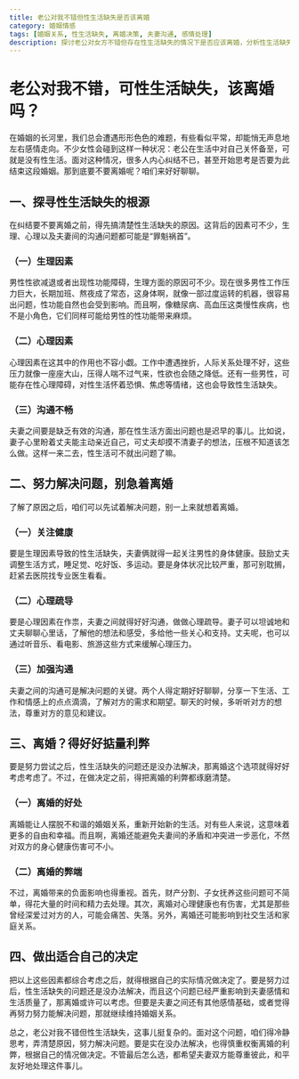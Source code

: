 ```yaml
---
title: 老公对我不错但性生活缺失是否该离婚
category: 婚姻情感
tags: [婚姻关系, 性生活缺失, 离婚决策, 夫妻沟通, 感情处理]
description: 探讨老公对女方不错但存在性生活缺失的情况下是否应该离婚，分析性生活缺失的原因，提出解决问题的方法，并权衡离婚的利弊，帮助读者做出适合自己的决定。
---
```


# 老公对我不错，可性生活缺失，该离婚吗？

在婚姻的长河里，我们总会遭遇形形色色的难题，有些看似平常，却能悄无声息地左右感情走向。不少女性会碰到这样一种状况：老公在生活中对自己关怀备至，可就是没有性生活。面对这种情况，很多人内心纠结不已，甚至开始思考是否要为此结束这段婚姻。那到底要不要离婚呢？咱们来好好聊聊。

## 一、探寻性生活缺失的根源
在纠结要不要离婚之前，得先搞清楚性生活缺失的原因。这背后的因素可不少，生理、心理以及夫妻间的沟通问题都可能是“罪魁祸首”。

### （一）生理因素
男性性欲减退或者出现性功能障碍，生理方面的原因可不少。现在很多男性工作压力巨大，长期加班、熬夜成了常态，这身体啊，就像一部过度运转的机器，很容易出问题，性功能自然也会受到影响。而且啊，像糖尿病、高血压这类慢性疾病，也不是小角色，它们同样可能给男性的性功能带来麻烦。

### （二）心理因素
心理因素在这其中的作用也不容小觑。工作中遭遇挫折，人际关系处理不好，这些压力就像一座座大山，压得人喘不过气来，性欲也会随之降低。还有一些男性，可能存在性心理障碍，对性生活怀着恐惧、焦虑等情绪，这也会导致性生活缺失。

### （三）沟通不畅
夫妻之间要是缺乏有效的沟通，那在性生活方面出问题也是迟早的事儿。比如说，妻子心里盼着丈夫能主动亲近自己，可丈夫却摸不清妻子的想法，压根不知道该怎么做。这样一来二去，性生活可不就出问题了嘛。

## 二、努力解决问题，别急着离婚
了解了原因之后，咱们可以先试着解决问题，别一上来就想着离婚。

### （一）关注健康
要是生理因素导致的性生活缺失，夫妻俩就得一起关注男性的身体健康。鼓励丈夫调整生活方式，睡足觉、吃好饭、多运动。要是身体状况比较严重，那可别耽搁，赶紧去医院找专业医生看看。

### （二）心理疏导
要是心理因素在作祟，夫妻之间就得好好沟通，做做心理疏导。妻子可以坦诚地和丈夫聊聊心里话，了解他的想法和感受，多给他一些关心和支持。丈夫呢，也可以通过听音乐、看电影、旅游这些方式来缓解心理压力。

### （三）加强沟通
夫妻之间的沟通可是解决问题的关键。两个人得定期好好聊聊，分享一下生活、工作和情感上的点点滴滴，了解对方的需求和期望。聊天的时候，多听听对方的想法，尊重对方的意见和建议。

## 三、离婚？得好好掂量利弊
要是努力尝试之后，性生活缺失的问题还是没办法解决，那离婚这个选项就得好好考虑考虑了。不过，在做决定之前，得把离婚的利弊都琢磨清楚。

### （一）离婚的好处
离婚能让人摆脱不和谐的婚姻关系，重新开始新的生活。对有些人来说，这意味着更多的自由和幸福。而且啊，离婚还能避免夫妻间的矛盾和冲突进一步恶化，不然对双方的身心健康伤害可不小。

### （二）离婚的弊端
不过，离婚带来的负面影响也得重视。首先，财产分割、子女抚养这些问题可不简单，得花大量的时间和精力去处理。其次，离婚对心理健康也有伤害，尤其是那些曾经深爱过对方的人，可能会痛苦、失落。另外，离婚还可能影响到社交生活和家庭关系。

## 四、做出适合自己的决定
把以上这些因素都综合考虑之后，就得根据自己的实际情况做决定了。要是努力过后，性生活缺失的问题还是没办法解决，而且这个问题已经严重影响到夫妻感情和生活质量了，那离婚或许可以考虑。但要是夫妻之间还有其他感情基础，或者觉得再努力努力能解决问题，那就继续维持婚姻关系。

总之，老公对我不错但性生活缺失，这事儿挺复杂的。面对这个问题，咱们得冷静思考，弄清楚原因，努力解决问题。要是实在没办法解决，也得慎重权衡离婚的利弊，根据自己的情况做决定。不管最后怎么选，都希望夫妻双方能尊重彼此，和平友好地处理这件事儿。